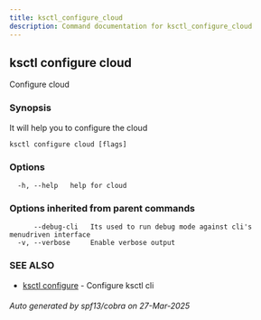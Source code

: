 ```yaml
---
title: ksctl_configure_cloud
description: Command documentation for ksctl_configure_cloud
---
```


## ksctl configure cloud

Configure cloud

### Synopsis

It will help you to configure the cloud

```
ksctl configure cloud [flags]
```

### Options

```
  -h, --help   help for cloud
```

### Options inherited from parent commands

```
      --debug-cli   Its used to run debug mode against cli's menudriven interface
  -v, --verbose     Enable verbose output
```

### SEE ALSO

* [ksctl configure](ksctl_configure.md)	 - Configure ksctl cli

###### Auto generated by spf13/cobra on 27-Mar-2025
